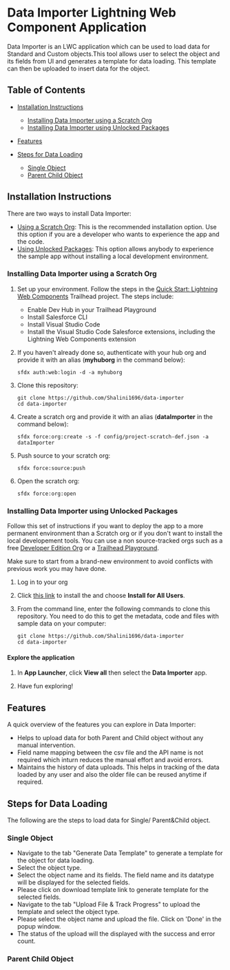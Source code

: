 # Data Importer Lightning Web Component Application

Data Importer is an LWC application which can be used to load data for Standard and Custom objects.This tool allows user to select the object and its fields from UI and generates a template for data loading. This template can then be uploaded to insert data for the object.

## Table of Contents

-   [Installation Instructions](#installation-instructions)

    -   [Installing Data Importer using a Scratch Org](#installing-data-importer-using-a-scratch-org)
    -   [Installing Data Importer using Unlocked Packages](#installing-data-importer-using-unlocked-packages)

-   [Features](#features)
-   [Steps for Data Loading](#steps-for-data-loading)
	
	-	[Single Object](#single-object)
	-	[Parent Child Object](#parent-child-object)

## Installation Instructions

There are two ways to install Data Importer:

-   [Using a Scratch Org](#installing-data-importer-using-a-scratch-org): This is the recommended installation option. Use this option if you are a developer who wants to experience the app and the code.
-   [Using Unlocked Packages](#installing-data-importer-using-unlocked-packages): This option allows anybody to experience the sample app without installing a local development environment.

### Installing Data Importer using a Scratch Org

1. Set up your environment. Follow the steps in the [Quick Start: Lightning Web Components](https://trailhead.salesforce.com/content/learn/projects/quick-start-lightning-web-components/) Trailhead project. The steps include:

    - Enable Dev Hub in your Trailhead Playground
    - Install Salesforce CLI
    - Install Visual Studio Code
    - Install the Visual Studio Code Salesforce extensions, including the Lightning Web Components extension

1. If you haven't already done so, authenticate with your hub org and provide it with an alias (**myhuborg** in the command below):

    ```
    sfdx auth:web:login -d -a myhuborg
    ```

1. Clone this repository:

    ```
    git clone https://github.com/Shalini1696/data-importer
    cd data-importer
    ```

1. Create a scratch org and provide it with an alias (**dataImporter** in the command below):

    ```
    sfdx force:org:create -s -f config/project-scratch-def.json -a dataImporter
    ```

1. Push source to your scratch org:

    ```
    sfdx force:source:push
    ```

1. Open the scratch org:

    ```
    sfdx force:org:open
    ```
	
### Installing Data Importer using Unlocked Packages

Follow this set of instructions if you want to deploy the app to a more permanent environment than a Scratch org or if you don't want to install the local developement tools. You can use a non source-tracked orgs such as a free [Developer Edition Org](https://developer.salesforce.com/signup) or a [Trailhead Playground](https://trailhead.salesforce.com/).

Make sure to start from a brand-new environment to avoid conflicts with previous work you may have done.

1. Log in to your org

1. Click [this link](https://login.salesforce.com/packaging/installPackage.apexp?p0=04t2w000009MgojAAC) to install the and choose **Install for All Users**.

1. From the command line, enter the following commands to clone this repository. You need to do this to get the metadata, code and files with sample data on your computer:

    ```
    git clone https://github.com/Shalini1696/data-importer
    cd data-importer
    ```

#### Explore the application

1. In **App Launcher**, click **View all** then select the **Data Importer** app.

1. Have fun exploring!

## Features

A quick overview of the features you can explore in Data Importer:

-   Helps to upload data for both Parent and Child object without any manual intervention.
-   Field name mapping between the csv file and the API name is not required which inturn reduces the manual effort and avoid errors.
-   Maintains the history of data uploads. This helps in tracking of the data loaded by any user and also the older file can be reused anytime if required.

## Steps for Data Loading

The following are the steps to load data for Single/ Parent&Child object.

### Single Object

-	Navigate to the tab "Generate Data Template" to generate a template for the object for data loading.
-	Select the object type.
-	Select the object name and its fields. The field name and its datatype will be displayed for the selected fields.
-	Please click on download template link to generate template for the selected fields.
-	Navigate to the tab "Upload File & Track Progress" to upload the template and select the object type.
-	Please select the object name and upload the file. Click on 'Done' in the popup window.
-	The status of the upload will the displayed with the success and error count.

### Parent Child Object